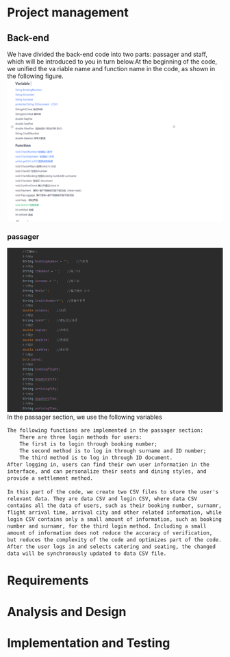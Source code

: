 # Project management
## Back-end
We have divided the back-end code into two parts: passager and staff, which will be introduced to you in turn below.At the beginning of the code, we unified the va
riable name and function name in the code, as shown in the following figure.
![img.png](ReportImg/backendimg.png)
### passager
![img.png](ReportImg/passengerimg.png)
In the passager section, we use the following variables

    The following functions are implemented in the passager section:
        There are three login methods for users: 
        The first is to login through booking number; 
        The second method is to log in through surname and ID number; 
        The third method is to log in through ID document.
    After logging in, users can find their own user information in the interface, and can personalize their seats and dining styles, and provide a settlement method.
    
    In this part of the code, we create two CSV files to store the user's relevant data. They are data CSV and login CSV, where data CSV contains all the data of users, such as their booking number, surnamr, flight arrival time, arrival city and other related information, while login CSV contains only a small amount of information, such as booking number and surnamr, for the third login method. Including a small amount of information does not reduce the accuracy of verification, but reduces the complexity of the code and optimizes part of the code.
    After the user logs in and selects catering and seating, the changed data will be synchronously updated to data CSV file.
# Requirements

# Analysis and Design

# Implementation and Testing